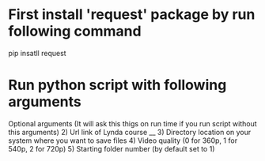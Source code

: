 # First install 'request' package by run following command 
pip insatll request

# Run python script with following arguments
Optional arguments (It will ask this thigs on run time if you run script without this arguments)
2) Url link of Lynda course __
3) Directory location on your system where you want to save files
4) Video quality (0 for 360p, 1 for 540p, 2 for 720p)
5) Starting folder number (by default set to 1)


